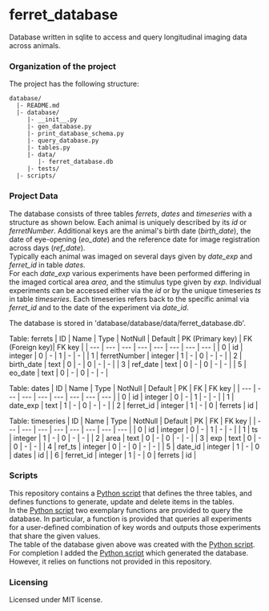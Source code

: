 # ferret_database
Database written in sqlite to access and query longitudinal imaging data across animals.



### Organization of the  project

The project has the following structure:

    database/
      |- README.md
      |- database/
         |- __init__.py
         |- gen_database.py
         |- print_database_schema.py
         |- query_database.py
         |- tables.py
         |- data/
            |- ferret_database.db
         |- tests/
      |- scripts/
      
      
### Project Data
The database consists of three tables _ferrets_, _dates_ and _timeseries_ with a structure as shown below. Each animal is uniquely described by its _id_ or _ferretNumber_. Additional keys are the animal's birth date (_birth_date_), the date of eye-opening (_eo_date_) and the reference date for image registration across days (_ref_date_).<br />
Typically each animal was imaged on several days given by _date_exp_ and _ferret_id_ in table _dates_.<br />
For each _date_exp_ various experiments have been performed differing in the imaged cortical area _area_, and the stimulus type given by _exp_. Individual experiments can be accessed either via the _id_ or by the unique timeseries _ts_ in table _timeseries_. Each timeseries refers back to the specific animal via _ferret_id_ and to the date of the experiment via _date_id_.

The database is stored in 'database/database/data/ferret_database.db'.

Table: ferrets
| ID    | Name            | Type       | NotNull   | Default    | PK (Primary key)    | FK (Foreign key)| FK key     |
| ---   | ---             | ---        | ---        | ---        | ---   | ---        | ---        |
| 0     | id              | integer    | 0          | -          | 1     | -          | -          |
| 1     | ferretNumber    | integer    | 1          | -          | 0     | -          | -          |
| 2     | birth_date      | text       | 0          | -          | 0     | -          | -          |
| 3     | ref_date        | text       | 0          | -          | 0     | -          | -          |
| 5     | eo_date         | text       | 0          | -          | 0     | -          | -          |

Table: dates
| ID    | Name            | Type       | NotNull   | Default    | PK    | FK         | FK key     |
| ---   | ---             | ---        | ---        | ---        | ---   | ---        | ---        |
| 0     | id              | integer    | 0          | -          | 1     | -          | -          |
| 1     | date_exp        | text       | 1          | -          | 0     | -          | -          |
| 2     | ferret_id       | integer    | 1          | -          | 0     | ferrets    | id         |        

Table: timeseries
| ID    | Name            | Type       | NotNull   | Default    | PK    | FK         | FK key     |
| ---   | ---             | ---        | ---        | ---        | ---   | ---        | ---        |
| 0     | id              | integer    | 0          | -          | 1     | -          | -          |
| 1     | ts              | integer    | 1          | -          | 0     | -          | -          |
| 2     | area            | text       | 0          | -          | 0     | -          | -          |
| 3     | exp             | text       | 0          | -          | 0     | -          | -          |
| 4     | ref_ts          | integer    | 0          | -          | 0     | -          | -          |
| 5     | date_id         | integer    | 1          | -          | 0     | dates      | id         |
| 6     | ferret_id       | integer    | 1          | -          | 0     | ferrets    | id         |

### Scripts

This repository contains a [Python script](https://github.com/b3ttin4/ferret_database/blob/master/database/tables.py) that defines the three tables, and defines functions to generate, update
and delete items in the tables. <br/>
In the [Python script]() two exemplary functions are provided to query the database. In particular, a function is provided that queries all experiments for a user-defined combination of key words and outputs those experiments that share the given values.  <br/>
The table of the database given above was created with the [Python script]().<br/>
For completion I added the [Python script](https://github.com/b3ttin4/ferret_database/blob/master/database/gen_database.py) which generated the database. However, it relies on functions not provided in this repository.


### Licensing

Licensed under MIT license. 
